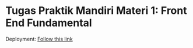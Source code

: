 # Tugas Praktik Mandiri Materi 1: Front End Fundamental 

Deployment: [Follow this link](https://kurnia-dev.github.io/tugas-praktik-mandiri-alterra/)
